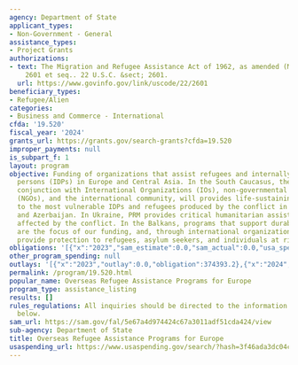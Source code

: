 ```yaml
---
agency: Department of State
applicant_types:
- Non-Government - General
assistance_types:
- Project Grants
authorizations:
- text: The Migration and Refugee Assistance Act of 1962, as amended (MRA), 22 U.S.C.
    2601 et seq.. 22 U.S.C. &sect; 2601.
  url: https://www.govinfo.gov/link/uscode/22/2601
beneficiary_types:
- Refugee/Alien
categories:
- Business and Commerce - International
cfda: '19.520'
fiscal_year: '2024'
grants_url: https://grants.gov/search-grants?cfda=19.520
improper_payments: null
is_subpart_f: 1
layout: program
objective: Funding of organizations that assist refugees and internally displaced
  persons (IDPs) in Europe and Central Asia. In the South Caucasus, the Bureau, in
  conjunction with International Organizations (IOs), non-governmental organizations
  (NGOs), and the international community, will provides life-sustaining assistance
  to the most vulnerable IDPs and refugees produced by the conflict in Georgia, Armenia,
  and Azerbaijan. In Ukraine, PRM provides critical humanitarian assistance to those
  affected by the conflict. In the Balkans, programs that support durable solutions
  are the focus of our funding, and, through international organizations, we will
  provide protection to refugees, asylum seekers, and individuals at risk for statelessness.
obligations: '[{"x":"2023","sam_estimate":0.0,"sam_actual":0.0,"usa_spending_actual":168433.68},{"x":"2024","sam_estimate":0.0,"sam_actual":0.0,"usa_spending_actual":-358327.71},{"x":"2025","sam_estimate":0.0,"sam_actual":0.0,"usa_spending_actual":-532.02}]'
other_program_spending: null
outlays: '[{"x":"2023","outlay":0.0,"obligation":374393.2},{"x":"2024","outlay":0.0,"obligation":99152.92},{"x":"2025","outlay":0.0,"obligation":0.0}]'
permalink: /program/19.520.html
popular_name: Overseas Refugee Assistance Programs for Europe
program_type: assistance_listing
results: []
rules_regulations: All inquiries should be directed to the information contacts listed
  below.
sam_url: https://sam.gov/fal/5e67a4d974424c67a3011adf51cda424/view
sub-agency: Department of State
title: Overseas Refugee Assistance Programs for Europe
usaspending_url: https://www.usaspending.gov/search/?hash=3f46ada3dc04cec1d97b7a0cdd4311dc
---
```

